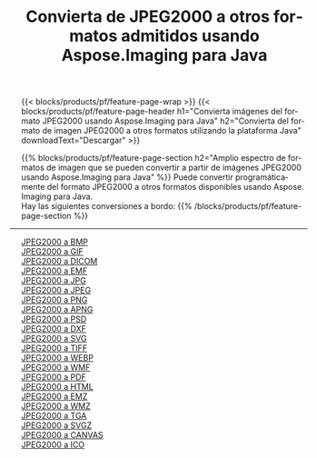 ﻿---
title: Convierta de JPEG2000 a otros formatos admitidos usando Aspose.Imaging para Java 
weight: 3920
url: /es/java/conversion/from/jpeg2000 
lang: es
langdirlevel: 2
locales: zh-hans,ja,it,ru,de,es,fr,nl,id,lt,pl,pt,vi,tr,ko,zh-hant,ar,hi,th,sv,cs,uk,he
description: Aspose.Imaging puede convertir fácilmente de JPEG2000 a otros formatos usando la plataforma Java
---

{{< blocks/products/pf/feature-page-wrap >}}
{{< blocks/products/pf/feature-page-header h1="Convierta imágenes del formato JPEG2000 usando Aspose.Imaging para Java" h2="Convierta del formato de imagen JPEG2000 a otros formatos utilizando la plataforma Java" downloadText="Descargar" >}}


{{% blocks/products/pf/feature-page-section  h2="Amplio espectro de formatos de imagen que se pueden convertir a partir de imágenes JPEG2000 usando Aspose.Imaging para Java" %}}
Puede convertir programáticamente del formato JPEG2000 a otros formatos disponibles usando
Aspose. Imaging para Java.
<br/>
Hay las siguientes conversiones a bordo:
{{% /blocks/products/pf/feature-page-section %}}
<div class="container-fluid productfamilypage bg-gray">
    <div class="convertypes bg-gray agp-content section">
        <div class="container">
		<hr style="margin-left:-20px;"/>
		<div class="row other-converters">
		    <div class='col-md-2 other-converter remove-lp remove-rp'><a href="/imaging/es/java/conversion/jpeg2000-to-bmp" >JPEG2000 a BMP</a></div><div class='col-md-2 other-converter remove-lp remove-rp'><a href="/imaging/es/java/conversion/jpeg2000-to-gif" >JPEG2000 a GIF</a></div><div class='col-md-2 other-converter remove-lp remove-rp'><a href="/imaging/es/java/conversion/jpeg2000-to-dicom" >JPEG2000 a DICOM</a></div><div class='col-md-2 other-converter remove-lp remove-rp'><a href="/imaging/es/java/conversion/jpeg2000-to-emf" >JPEG2000 a EMF</a></div><div class='col-md-2 other-converter remove-lp remove-rp'><a href="/imaging/es/java/conversion/jpeg2000-to-jpg" >JPEG2000 a JPG</a></div><div class='col-md-2 other-converter remove-lp remove-rp'><a href="/imaging/es/java/conversion/jpeg2000-to-jpeg" >JPEG2000 a JPEG</a></div><div class='col-md-2 other-converter remove-lp remove-rp'><a href="/imaging/es/java/conversion/jpeg2000-to-png" >JPEG2000 a PNG</a></div><div class='col-md-2 other-converter remove-lp remove-rp'><a href="/imaging/es/java/conversion/jpeg2000-to-apng" >JPEG2000 a APNG</a></div><div class='col-md-2 other-converter remove-lp remove-rp'><a href="/imaging/es/java/conversion/jpeg2000-to-psd" >JPEG2000 a PSD</a></div><div class='col-md-2 other-converter remove-lp remove-rp'><a href="/imaging/es/java/conversion/jpeg2000-to-dxf" >JPEG2000 a DXF</a></div><div class='col-md-2 other-converter remove-lp remove-rp'><a href="/imaging/es/java/conversion/jpeg2000-to-svg" >JPEG2000 a SVG</a></div><div class='col-md-2 other-converter remove-lp remove-rp'><a href="/imaging/es/java/conversion/jpeg2000-to-tiff" >JPEG2000 a TIFF</a></div><div class='col-md-2 other-converter remove-lp remove-rp'><a href="/imaging/es/java/conversion/jpeg2000-to-webp" >JPEG2000 a WEBP</a></div><div class='col-md-2 other-converter remove-lp remove-rp'><a href="/imaging/es/java/conversion/jpeg2000-to-wmf" >JPEG2000 a WMF</a></div><div class='col-md-2 other-converter remove-lp remove-rp'><a href="/imaging/es/java/conversion/jpeg2000-to-pdf" >JPEG2000 a PDF</a></div><div class='col-md-2 other-converter remove-lp remove-rp'><a href="/imaging/es/java/conversion/jpeg2000-to-html" >JPEG2000 a HTML</a></div><div class='col-md-2 other-converter remove-lp remove-rp'><a href="/imaging/es/java/conversion/jpeg2000-to-emz" >JPEG2000 a EMZ</a></div><div class='col-md-2 other-converter remove-lp remove-rp'><a href="/imaging/es/java/conversion/jpeg2000-to-wmz" >JPEG2000 a WMZ</a></div><div class='col-md-2 other-converter remove-lp remove-rp'><a href="/imaging/es/java/conversion/jpeg2000-to-tga" >JPEG2000 a TGA</a></div><div class='col-md-2 other-converter remove-lp remove-rp'><a href="/imaging/es/java/conversion/jpeg2000-to-svgz" >JPEG2000 a SVGZ</a></div><div class='col-md-2 other-converter remove-lp remove-rp'><a href="/imaging/es/java/conversion/jpeg2000-to-canvas" >JPEG2000 a CANVAS</a></div><div class='col-md-2 other-converter remove-lp remove-rp'><a href="/imaging/es/java/conversion/jpeg2000-to-ico" >JPEG2000 a ICO</a></div>
                </div>
        </div>
    </div>
</div>
<br/>

